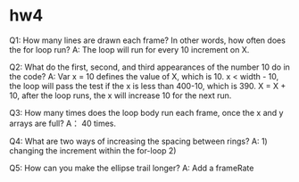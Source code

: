 # hw4

Q1: How many lines are drawn each frame? In other words, how often does the for loop run?
A:  The loop will run for every 10 increment on X. 

Q2: What do the first, second, and third appearances of the number 10 do in the code?
A:  Var x = 10 defines the value of X, which is 10.
    x < width - 10, the loop will pass the test if the x is less than 400-10, which is 390.
    X = X + 10, after the loop runs, the x will increase 10 for the next run. 
    
Q3: How many times does the loop body run each frame, once the x and y arrays are full?
A： 40 times.

Q4: What are two ways of increasing the spacing between rings?
A:  1) changing the increment within the for-loop
    2) 

Q5: How can you make the ellipse trail longer?
A:  Add a frameRate
